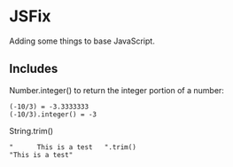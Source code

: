 # JSFix
Adding some things to base JavaScript.

## Includes
Number.integer() to return the integer portion of a number:

```
(-10/3) = -3.3333333
(-10/3).integer() = -3
```

String.trim()
```
"      This is a test   ".trim()
"This is a test"
```
